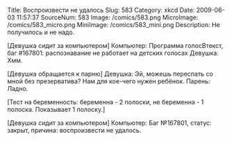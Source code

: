 Title: Воспроизвести не удалось 
Slug: 583 
Category: xkcd 
Date: 2009-06-03 11:57:37 
SourceNum: 583 
Image: /comics/583.png 
MicroImage: /comics/583_micro.png 
MiniImage: /comics/583_mini.png 
Description: Не получилось и не надо. 

[Девушка сидит за компьютером]
Компьютер: Программа голосВтекст, баг #167801: распознавание не работает на детских голосах
Девушка: Хмм.

[Девушка обращается к парню]
Девушка: Эй, можешь переспать со мной без презерватива? Нам для кое-чего нужен ребёнок.
Парень: Ладно.

[Тест на беременность: беременна - 2 полоски, не беременна - 1 полоска. Показывает 1 полоску.]

[Девушка сидит за компьютером]
Компьютер: Баг №167801, статус: закрыт, причина: воспроизвести не удалось.